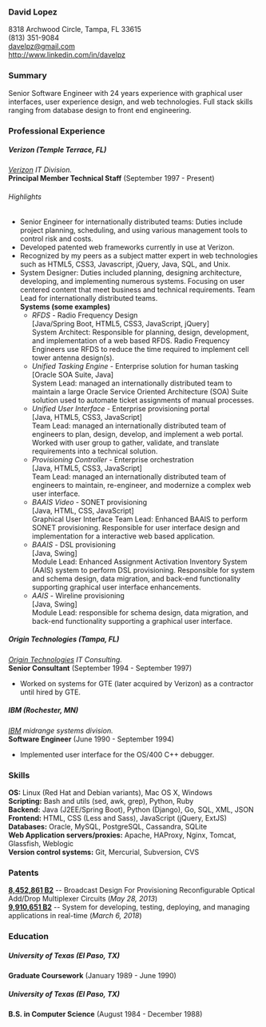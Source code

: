 ### David Lopez

8318 Archwood Circle, Tampa, FL 33615  
(813) 351-9084  
davelpz@gmail.com  
http://www.linkedin.com/in/davelpz

### Summary
Senior Software Engineer with 24 years experience with graphical user interfaces, user experience design, and web technologies.  Full stack skills ranging from database design to front end engineering.

### Professional Experience
##### Verizon (Temple Terrace, FL)
*[Verizon](http://verizon.com) IT Division.*  
**Principal Member Technical Staff** (September 1997 - Present)

###### Highlights
- Senior Engineer for internationally distributed teams: Duties include project planning, scheduling, and using various management tools to control risk and costs.
- Developed patented web frameworks currently in use at Verizon.
- Recognized by my peers as a subject matter expert in web technologies such as HTML5, CSS3,
Javascript, jQuery, Java, SQL, and Unix.
- System Designer: Duties included planning, designing architecture, developing, and implementing numerous systems. Focusing on user centered content that meet business and technical requirements. Team Lead for internationally distributed teams.  
  **Systems (some examples)**
  - *RFDS* - Radio Frequency Design  
[Java/Spring Boot, HTML5, CSS3, JavaScript, jQuery]  
System Architect: Responsible for planning, design, development, and implementation of a web based RFDS. Radio Frequency Engineers use RFDS to reduce the time required to implement cell tower antenna design(s).
  - *Unified Tasking Engine* - Enterprise solution for human tasking  
[Oracle SOA Suite, Java]  
System Lead: managed an internationally distributed team to maintain a large Oracle Service Oriented Architecture (SOA) Suite solution used to automate ticket assignments of manual processes.
  - *Unified User Interface* - Enterprise provisioning portal  
[Java, HTML5, CSS3, JavaScript]  
  Team Lead: managed an internationally distributed team of engineers to plan, design, develop, and implement a web portal. Worked with user group to gather, validate, and translate requirements into a technical solution.
  - *Provisioning Controller* - Enterprise orchestration  
[Java, HTML5, CSS3, JavaScript]  
  Team Lead: managed an internationally distributed team of engineers to maintain, re-engineer, and modernize a complex web user interface.
  - *BAAIS Video* - SONET provisioning  
[Java, HTML, CSS, JavaScript]  
  Graphical User Interface Team Lead: Enhanced BAAIS to perform SONET provisioning. Responsible for user interface design and implementation for a interactive web based application.
  - *BAAIS* - DSL provisioning  
[Java, Swing]  
  Module Lead: Enhanced Assignment Activation Inventory System (AAIS) system to perform DSL provisioning. Responsible for system and schema design, data migration, and back-end functionality supporting graphical user interface enhancements.
  - *AAIS* - Wireline provisioning  
[Java, Swing]  
  Module Lead: responsible for schema design, data migration, and back-end functionality supporting a graphical user interface.


##### Origin Technologies (Tampa, FL)
*[Origin Technologies](http://www.origintechnologies.com/) IT Consulting.*  
**Senior Consultant** (September 1994 - September 1997)

- Worked on systems for GTE (later acquired by Verizon) as a contractor until hired by GTE.

##### IBM (Rochester, MN)
*[IBM](http://www.ibm.com) midrange systems division.*  
**Software Engineer** (June 1990 - September 1994)

- Implemented user interface for the OS/400 C++ debugger.

### Skills
**OS:** Linux (Red Hat and Debian variants), Mac OS X, Windows  
**Scripting:**  Bash and utils (sed, awk, grep), Python, Ruby  
**Backend:** Java (J2EE/Spring Boot), Python (Django), Go, SQL, XML, JSON  
**Frontend:** HTML, CSS (Less and Sass), JavaScript (jQuery, ExtJS)  
**Databases:** Oracle, MySQL, PostgreSQL, Cassandra, SQLite  
**Web Application servers/proxies:** Apache, HAProxy, Nginx, Tomcat, Glassfish, Weblogic  
**Version control systems:** Git, Mercurial, Subversion, CVS

### Patents
**[8,452,861 B2](http://patft.uspto.gov/netacgi/nph-Parser?Sect1=PTO2&Sect2=HITOFF&p=1&u=%2Fnetahtml%2FPTO%2Fsearch-bool.html&r=1&f=G&l=50&co1=AND&d=PTXT&s1=8452861.PN.&OS=PN/8452861&RS=PN/8452861)** -- Broadcast Design For Provisioning Reconfigurable Optical Add/Drop Multiplexer Circuits (*May 28, 2013*)  
**[9,910,651 Β2](http://patft.uspto.gov/netacgi/nph-Parser?Sect1=PTO1&Sect2=HITOFF&d=PALL&p=1&u=%2Fnetahtml%2FPTO%2Fsrchnum.htm&r=1&f=G&l=50&s1=9910651.PN.&OS=PN/9910651&RS=PN/9910651)** -- System for developing, testing, deploying, and managing applications in real-time  (*March 6, 2018*)  

### Education
##### University of Texas (El Paso, TX)
**Graduate Coursework** (January 1989 - June 1990)
##### University of Texas (El Paso, TX)
**B.S. in Computer Science** (August 1984 - December 1988)

